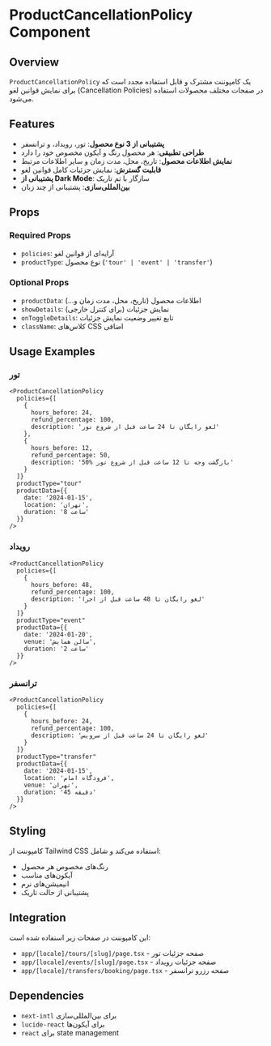 # ProductCancellationPolicy Component

## Overview
`ProductCancellationPolicy` یک کامپوننت مشترک و قابل استفاده مجدد است که برای نمایش قوانین لغو (Cancellation Policies) در صفحات مختلف محصولات استفاده می‌شود.

## Features
- **پشتیبانی از 3 نوع محصول**: تور، رویداد، و ترانسفر
- **طراحی تطبیقی**: هر محصول رنگ و آیکون مخصوص خود را دارد
- **نمایش اطلاعات محصول**: تاریخ، محل، مدت زمان و سایر اطلاعات مرتبط
- **قابلیت گسترش**: نمایش جزئیات کامل قوانین لغو
- **پشتیبانی از Dark Mode**: سازگار با تم تاریک
- **بین‌المللی‌سازی**: پشتیبانی از چند زبان

## Props

### Required Props
- `policies`: آرایه‌ای از قوانین لغو
- `productType`: نوع محصول (`'tour' | 'event' | 'transfer'`)

### Optional Props
- `productData`: اطلاعات محصول (تاریخ، محل، مدت زمان و...)
- `showDetails`: نمایش جزئیات (برای کنترل خارجی)
- `onToggleDetails`: تابع تغییر وضعیت نمایش جزئیات
- `className`: کلاس‌های CSS اضافی

## Usage Examples

### تور
```tsx
<ProductCancellationPolicy
  policies={[
    {
      hours_before: 24,
      refund_percentage: 100,
      description: 'لغو رایگان تا 24 ساعت قبل از شروع تور'
    },
    {
      hours_before: 12,
      refund_percentage: 50,
      description: '50% بازگشت وجه تا 12 ساعت قبل از شروع تور'
    }
  ]}
  productType="tour"
  productData={{
    date: '2024-01-15',
    location: 'تهران',
    duration: '8 ساعت'
  }}
/>
```

### رویداد
```tsx
<ProductCancellationPolicy
  policies={[
    {
      hours_before: 48,
      refund_percentage: 100,
      description: 'لغو رایگان تا 48 ساعت قبل از اجرا'
    }
  ]}
  productType="event"
  productData={{
    date: '2024-01-20',
    venue: 'سالن همایش',
    duration: '2 ساعت'
  }}
/>
```

### ترانسفر
```tsx
<ProductCancellationPolicy
  policies={[
    {
      hours_before: 24,
      refund_percentage: 100,
      description: 'لغو رایگان تا 24 ساعت قبل از سرویس'
    }
  ]}
  productType="transfer"
  productData={{
    date: '2024-01-15',
    location: 'فرودگاه امام',
    venue: 'تهران',
    duration: '45 دقیقه'
  }}
/>
```

## Styling
کامپوننت از Tailwind CSS استفاده می‌کند و شامل:
- رنگ‌های مخصوص هر محصول
- آیکون‌های مناسب
- انیمیشن‌های نرم
- پشتیبانی از حالت تاریک

## Integration
این کامپوننت در صفحات زیر استفاده شده است:
- `app/[locale]/tours/[slug]/page.tsx` - صفحه جزئیات تور
- `app/[locale]/events/[slug]/page.tsx` - صفحه جزئیات رویداد  
- `app/[locale]/transfers/booking/page.tsx` - صفحه رزرو ترانسفر

## Dependencies
- `next-intl` برای بین‌المللی‌سازی
- `lucide-react` برای آیکون‌ها
- `react` برای state management
